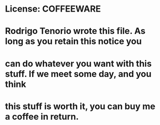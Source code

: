 # License: COFFEEWARE
#
# Rodrigo Tenorio wrote this file. As long as you retain this notice you
# can do whatever you want with this stuff. If we meet some day, and you think
# this stuff is worth it, you can buy me a coffee in return.
